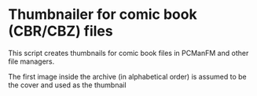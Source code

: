 # Thumbnailer for comic book (CBR/CBZ) files 

This script creates thumbnails for comic book files in PCManFM and other file managers.

The first image inside the archive (in alphabetical order) is assumed to be the cover and used as the thumbnail
